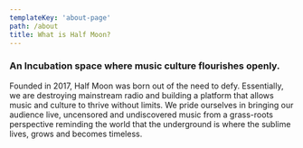 ```yaml
---
templateKey: 'about-page'
path: /about
title: What is Half Moon?
---
```


### An Incubation space where music culture flourishes openly.

Founded in 2017, Half Moon was born out of the need to defy. Essentially, we are destroying mainstream radio and building a platform that allows music and culture to thrive without limits. We pride ourselves in bringing our audience live, uncensored and undiscovered music from a grass-roots perspective reminding the world that the underground is where the sublime lives, grows and becomes timeless.
